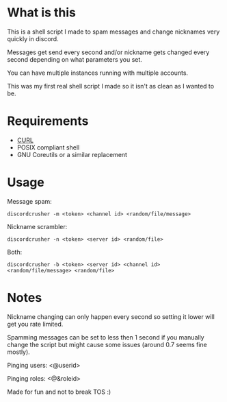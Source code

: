 # What is this

This is a shell script I made to spam messages and change nicknames very quickly in discord.

Messages get send every second and/or nickname gets changed every second depending on what parameters you set.

You can have multiple instances running with multiple accounts.

This was my first real shell script I made so it isn't as clean as I wanted to be.

# Requirements

- [CURL](https://curl.se/)
- POSIX compliant shell
- GNU Coreutils or a similar replacement

# Usage

Message spam:

`discordcrusher -m <token> <channel id> <random/file/message>`

Nickname scrambler:

`discordcrusher -n <token> <server id> <random/file>`

Both:

`discordcrusher -b <token> <server id> <channel id> <random/file/message> <random/file>`

# Notes

Nickname changing can only happen every second so setting it lower will get you rate limited.

Spamming messages can be set to less then 1 second if you manually change the script but might cause some issues (around 0.7 seems fine mostly).

Pinging users: <@userid>

Pinging roles: <@&roleid>

Made for fun and not to break TOS :)
